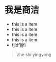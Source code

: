 # 我是商洁
* this is a item
* this is a item
* this is a item
* this is a item
 * fjidfjijfi
> zhe shi yingyong


